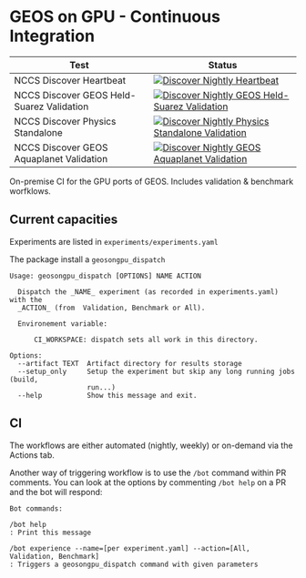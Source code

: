 # GEOS on GPU - Continuous Integration

| Test                    | Status    |
| ----------------------- | --------- |
| NCCS Discover Heartbeat                    | [![Discover Nightly Heartbeat](https://github.com/GEOS-ESM/geosongpu-ci/actions/workflows/discover_heartbeat_nightly.yml/badge.svg)](https://github.com/GEOS-ESM/geosongpu-ci/actions/workflows/discover_heartbeat_nightly.yml) |
| NCCS Discover GEOS Held-Suarez Validation  | [![Discover Nightly GEOS Held-Suarez Validation](https://github.com/GEOS-ESM/geosongpu-ci/actions/workflows/discover_hs_nightly.yml/badge.svg)](https://github.com/GEOS-ESM/geosongpu-ci/actions/workflows/discover_hs_nightly.yml) |
| NCCS Discover Physics Standalone           | [![Discover Nightly Physics Standalone Validation](https://github.com/GEOS-ESM/geosongpu-ci/actions/workflows/discover_physics_standalone_nightly.yml/badge.svg)](https://github.com/GEOS-ESM/geosongpu-ci/actions/workflows/discover_physics_standalone_nightly.yml) |
| NCCS Discover GEOS Aquaplanet Validation   | [![Discover Nightly GEOS Aquaplanet Validation](https://github.com/GEOS-ESM/geosongpu-ci/actions/workflows/discover_aq_nightly.yml/badge.svg)](https://github.com/GEOS-ESM/geosongpu-ci/actions/workflows/discover_aq_nightly.yml) |

On-premise CI for the GPU ports of GEOS. Includes validation & benchmark worfklows.

## Current capacities

Experiments are listed in `experiments/experiments.yaml`

The package install a `geosongpu_dispatch`

```
Usage: geosongpu_dispatch [OPTIONS] NAME ACTION

  Dispatch the _NAME_ experiment (as recorded in experiments.yaml) with the
  _ACTION_ (from  Validation, Benchmark or All).

  Environement variable:

      CI_WORKSPACE: dispatch sets all work in this directory.

Options:
  --artifact TEXT  Artifact directory for results storage
  --setup_only     Setup the experiment but skip any long running jobs (build,
                   run...)
  --help           Show this message and exit.
```


## CI

The workflows are either automated (nightly, weekly) or on-demand via the Actions tab.

Another way of triggering workflow is to use the `/bot` command within PR comments.
You can look at the options by commenting `/bot help` on a PR and the bot will respond:

```
Bot commands:

/bot help
: Print this message

/bot experience --name=[per experiment.yaml] --action=[All, Validation, Benchmark]
: Triggers a geosongpu_dispatch command with given parameters
```